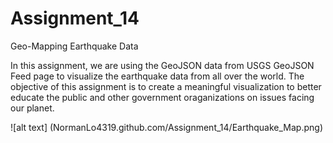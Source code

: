 # Assignment_14
Geo-Mapping Earthquake Data


In this assignment, we are using the GeoJSON data from USGS GeoJSON Feed page to visualize the earthquake data from all over the world. The objective of this assignment is to create a meaningful visualization to better educate the public and other government oraganizations on issues facing our planet.

![alt text] (NormanLo4319.github.com/Assignment_14/Earthquake_Map.png)